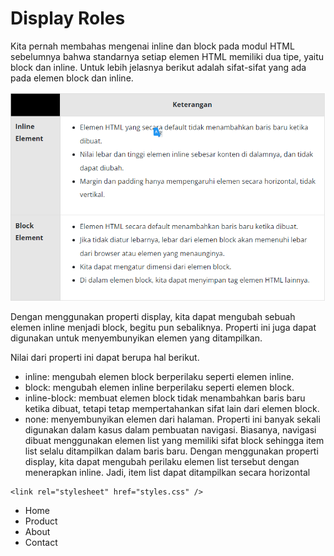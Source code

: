 # Display Roles
Kita pernah membahas mengenai inline dan block pada modul HTML sebelumnya bahwa standarnya setiap elemen HTML memiliki dua tipe, yaitu block dan inline. Untuk lebih jelasnya berikut adalah sifat-sifat yang ada pada elemen block dan inline.

![Alt text](image-9.png)

Dengan menggunakan properti display, kita dapat mengubah sebuah elemen inline menjadi block, begitu pun sebaliknya. Properti ini juga dapat digunakan untuk menyembunyikan elemen yang ditampilkan.

Nilai dari properti ini dapat berupa hal berikut.

* inline: mengubah elemen block berperilaku seperti elemen inline.
* block: mengubah elemen inline berperilaku seperti elemen block.
* inline-block: membuat elemen block tidak menambahkan baris baru ketika dibuat, tetapi tetap mempertahankan sifat lain dari elemen block.
* none: menyembunyikan elemen dari halaman.
Properti ini banyak sekali digunakan dalam kasus dalam pembuatan navigasi. Biasanya, navigasi dibuat menggunakan elemen list yang memiliki sifat block sehingga item list selalu ditampilkan dalam baris baru. Dengan menggunakan properti display, kita dapat mengubah perilaku elemen list tersebut dengan menerapkan inline. Jadi, item list dapat ditampilkan secara horizontal

<!DOCTYPE html>
<html>
  <head>
    <meta charset="UTF-8" />
    <title>Judul Dokumen</title>
    
    <link rel="stylesheet" href="styles.css" />
  </head>
  <body>
    <ul>
      <li>Home</li>
      <li>Product</li>
      <li>About</li>
      <li>Contact</li>
    </ul>
  </body>
</html>
